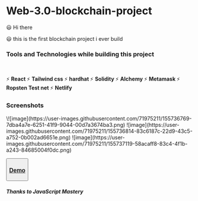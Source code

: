 # Web-3.0-blockchain-project

😃 Hi there </br>

😃 this is the first blockchain project i ever build </br>

<h3> Tools and Technologies while building this project </h3> </br>

⚡ <b> React </b>
⚡ <b> Tailwind css </b>
⚡ <b> hardhat </b>
⚡ <b> Solidity </b>
⚡ <b> Alchemy </b>
⚡ <b> Metamask </b>
⚡ <b> Ropsten Test net </b>
⚡ <b> Netlify </b>

<h3> Screenshots </h3>
\![image](https://user-images.githubusercontent.com/71975211/155736769-7dba4a7e-6251-41f9-9044-00d7a3674ba3.png)
![image](https://user-images.githubusercontent.com/71975211/155736814-83c6187c-22d9-43c5-a752-0b002ad6651e.png)
![image](https://user-images.githubusercontent.com/71975211/155737119-58acaff8-83c4-4f1b-a243-84685004f0dc.png)

<button> <a href='https://etherblockchain.netlify.app/'> <h3> Demo </h3> </a> </button>

<h5>Thanks to JavaScript Mastery </h5>
